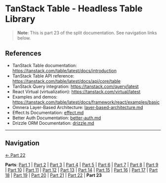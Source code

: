 # TanStack Table - Headless Table Library

> **Note**: This is part 23 of the split documentation. See navigation links below.

## References

- TanStack Table documentation: https://tanstack.com/table/latest/docs/introduction
- TanStack Table API reference: https://tanstack.com/table/latest/docs/api/core/table
- TanStack Query integration: https://tanstack.com/query/latest
- React Virtual (virtualization): https://tanstack.com/virtual/latest
- Examples and demos: https://tanstack.com/table/latest/docs/framework/react/examples/basic
- Omnera Layer-Based Architecture: [layer-based-architecture.md](../../architecture/layer-based-architecture.md)
- Effect.ts Documentation: [effect.md](../framework/effect.md)
- Better Auth Documentation: [better-auth.md](../auth/better-auth.md)
- Drizzle ORM Documentation: [drizzle.md](../database/drizzle.md)

---

## Navigation

[← Part 22](./22-full-stack-integration-with-layered-architecture.md)

**Parts**: [Part 1](./01-start.md) | [Part 2](./02-overview.md) | [Part 3](./03-why-tanstack-table-for-omnera.md) | [Part 4](./04-core-concepts.md) | [Part 5](./05-installation.md) | [Part 6](./06-basic-table-setup.md) | [Part 7](./07-column-definitions.md) | [Part 8](./08-sorting.md) | [Part 9](./09-filtering.md) | [Part 10](./10-pagination.md) | [Part 11](./11-row-selection.md) | [Part 12](./12-column-visibility.md) | [Part 13](./13-integration-with-tanstack-query.md) | [Part 14](./14-integration-with-effectts.md) | [Part 15](./15-styling-with-tailwind-css.md) | [Part 16](./16-reusable-data-table-component-shadcnui-pattern.md) | [Part 17](./17-performance-optimization.md) | [Part 18](./18-testing.md) | [Part 19](./19-best-practices.md) | [Part 20](./20-common-pitfalls.md) | [Part 21](./21-when-to-use-tanstack-table.md) | [Part 22](./22-full-stack-integration-with-layered-architecture.md) | **Part 23**
